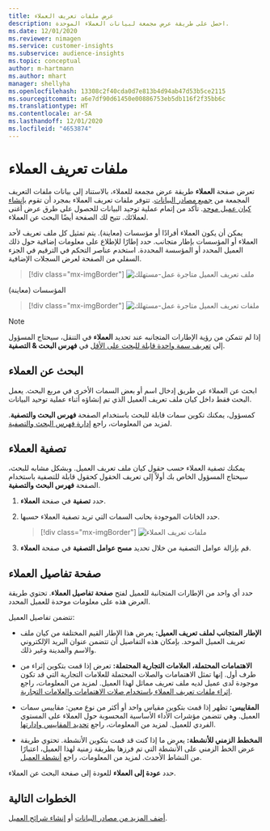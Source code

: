 ```yaml
---
title: عرض ملفات تعريف العملاء
description: احصل على طريقة عرض مجمعة لبيانات العملاء الموحدة.
ms.date: 12/01/2020
ms.reviewer: nimagen
ms.service: customer-insights
ms.subservice: audience-insights
ms.topic: conceptual
author: m-hartmann
ms.author: mhart
manager: shellyha
ms.openlocfilehash: 13308c2f40cda0d7e813b4d94ab47d53b5ce2115
ms.sourcegitcommit: a6e7df90d61450e00886753eb5db116f2f35bb6c
ms.translationtype: HT
ms.contentlocale: ar-SA
ms.lasthandoff: 12/01/2020
ms.locfileid: "4653874"
---
```

# <a name="customer-profiles"></a>ملفات تعريف العملاء

تعرض صفحة **العملاء** طريقة عرض مجمعة للعملاء، بالاستناد إلى بيانات ملفات التعريف المجمعة من [جميع مصادر البيانات](data-sources.md). تتوفر ملفات تعريف العملاء بمجرد أن تقوم [بإنشاء كيان عميل موحد](data-unification.md). تأكد من إتمام عملية توحيد البيانات للحصول على طرق عرض أغنى لعملائك. تتيح لك الصفحة أيضًا البحث عن العملاء.

يمكن أن يكون العملاء أفرادًا أو مؤسسات (معاينة). يتم تمثيل كل ملف تعريف لأحد العملاء أو المؤسسات بإطار متجانب. حدد إطارًا للإطلاع على معلومات إضافية حول ذلك العميل المحدد أو المؤسسة المحددة. استخدم عناصر التحكم في الترقيم في الجزء السفلي من الصفحة لعرض السجلات الإضافية.

> [!div class="mx-imgBorder"] 
> ![ملف تعريف العميل متاجرة عمل-مستهلك](media/profiles-customers.png "ملف تعريف العميل متاجرة عمل-مستهلك")

المؤسسات (معاينة)
> [!div class="mx-imgBorder"] 
> ![ملفات تعريف العميل متاجرة عمل-مستهلك](media/profile-customers-b2b.png "ملفات تعريف العميل متاجرة عمل-مستهلك")

> [!NOTE]
> إذا لم تتمكن من رؤية الإطارات المتجانبه عند تحديد **العملاء** في التنقل، سيحتاج المسؤول إلى [تعريف سمة واحدة قابلة للبحث على الأقل](search-filter-index.md) في **فهرس البحث & التصفية**.

## <a name="search-for-customers"></a>البحث عن العملاء

ابحث عن العملاء عن طريق إدخال اسم أو بعض السمات الأخرى في مربع البحث. يعمل البحث فقط داخل كيان ملف تعريف العميل الذي تم إنشاؤه أثناء عملية توحيد البيانات.

كمسؤول، يمكنك تكوين سمات قابلة للبحث باستخدام الصفحة **فهرس البحث والتصفية**. لمزيد من المعلومات، راجع [إدارة فهرس البحث والتصفية](search-filter-index.md).

## <a name="filter-customers"></a>تصفية العملاء

يمكنك تصفية العملاء حسب حقول كيان ملف تعريف العميل. وبشكل مشابه للبحث، سيحتاج المسؤول الخاص بك أولاً إلى تعريف الحقول كحقول قابلة للتصفية باستخدام الصفحة **فهرس البحث والتصفية**.

1. حدد **تصفية** في صفحة **العملاء**.

2. حدد الخانات الموجودة بحانب السمات التي تريد تصفية العملاء حسبها.

   > [!div class="mx-imgBorder"] 
   > ![ملفات تعريف العملاء](media/profiles-customers3.png "ملفات تعريف العملاء")

3. قم بإزالة عوامل التصفية من خلال تحديد **مسح عوامل التصفية** في صفحة **العملاء**.

##  <a name="customer-details-page"></a>صفحة تفاصيل العملاء

حدد أي واحد من الإطارات المتجانبة للعميل لفتح **صفحة تفاصيل العملاء**. تحتوي طريقة العرض هذه على معلومات موحدة للعميل المحدد.

تتضمن تفاصيل العميل:

-   **الإطار المتجانب لملف تعريف العميل:** يعرض هذا الإطار القيم المختلفة من كيان ملف تعريف العميل الموحد. بإمكان هذه التفاصيل أن تتضمن عنوان البريد الإلكتروني والاسم والمدينة وغير ذلك. 

-   **الاهتمامات المحتملة، العلامات التجارية المحتملة:** تعرض إذا قمت بتكوين إثراء من طرف أول. إنها تمثل الاهتمامات والصلات المحتملة للعلامات التجارية التي قد تكون موجودة لدى عميل لديه ملف تعريف مماثل لهذا العميل. لمزيد من المعلومات، راجع [إثراء ملفات تعريف العملاء باستخدام صلات الاهتمامات والعلامات التجارية](enrichment-microsoft-graph.md).

-   **المقاييس:** تظهر إذا قمت بتكوين مقياس واحد أو أكثر من نوع معين: مقاييس سمات العميل. وهي تتضمن مؤشرات الأداء الأساسية المحسوبة حول العملاء على المستوي الفردي للعميل. لمزيد من المعلومات، راجع [تحديد المقاييس وإدارتها](measures.md).

-   **المخطط الزمني للأنشطة:** يعرض ما إذا كنت قد قمت بتكوين الأنشطة. تحتوي طريقة عرض الخط الزمني على الأنشطة التي تم فرزها بطريقة زمنية لهذا العميل، اعتبارًا من النشاط الأحدث. لمزيد من المعلومات، راجع [أنشطة العميل](activities.md).

حدد **عودة إلى العملاء‬** للعودة إلى صفحة البحث عن العملاء.

## <a name="next-steps"></a>الخطوات التالية

[أضف المزيد من مصادر البيانات](data-sources.md) أو [إنشاء شرائح العميل](segments.md).
